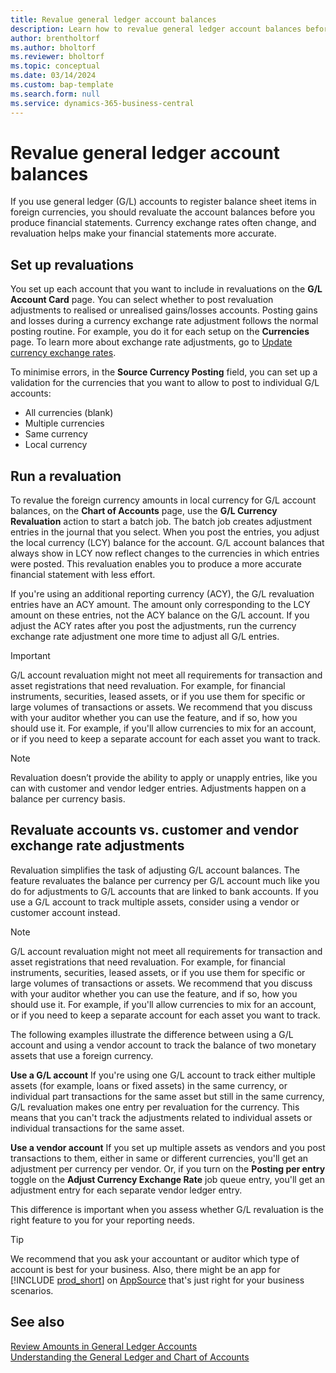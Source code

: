 ```yaml
---
title: Revalue general ledger account balances
description: Learn how to revalue general ledger account balances before you produce your financial statements.
author: brentholtorf
ms.author: bholtorf
ms.reviewer: bholtorf
ms.topic: conceptual
ms.date: 03/14/2024
ms.custom: bap-template
ms.search.form: null
ms.service: dynamics-365-business-central
---
```


# Revalue general ledger account balances

If you use general ledger (G/L) accounts to register balance sheet items in foreign currencies, you should revaluate the account balances before you produce financial statements. Currency exchange rates often change, and revaluation helps make your financial statements more accurate.

## Set up revaluations

You set up each account that you want to include in revaluations on the **G/L Account Card** page. You can select whether to post revaluation adjustments to realised or unrealised gains/losses accounts. Posting gains and losses during a currency exchange rate adjustment follows the normal posting routine. For example, you do it for each setup on the **Currencies** page. To learn more about exchange rate adjustments, go to [Update currency exchange rates](finance-how-update-currencies.md).

To minimise errors, in the **Source Currency Posting** field, you can set up a validation for the currencies that you want to allow to post to individual G/L accounts:

* All currencies (blank)
* Multiple currencies
* Same currency
* Local currency

## Run a revaluation

To revalue the foreign currency amounts in local currency for G/L account balances, on the **Chart of Accounts** page, use the **G/L Currency Revaluation** action to start a batch job. The batch job creates adjustment entries in the journal that you select. When you post the entries, you adjust the local currency (LCY) balance for the account. G/L account balances that always show in LCY now reflect changes to the currencies in which entries were posted. This revaluation enables you to produce a more accurate financial statement with less effort.

If you're using an additional reporting currency (ACY), the G/L revaluation entries have an ACY amount. The amount only corresponding to the LCY amount on these entries, not the ACY balance on the G/L account. If you adjust the ACY rates after you post the adjustments, run the currency exchange rate adjustment one more time to adjust all G/L entries.

> [!IMPORTANT]
> G/L account revaluation might not meet all requirements for transaction and asset registrations that need revaluation. For example, for financial instruments, securities, leased assets, or if you use them for specific or large volumes of transactions or assets. We recommend that you discuss with your auditor whether you can use the feature, and if so, how you should use it. For example, if you'll allow currencies to mix for an account, or if you need to keep a separate account for each asset you want to track.

> [!NOTE]
> Revaluation doesn’t provide the ability to apply or unapply entries, like you can with customer and vendor ledger entries. Adjustments happen on a balance per currency basis.

## Revaluate accounts vs. customer and vendor exchange rate adjustments

Revaluation simplifies the task of adjusting G/L account balances. The feature revaluates the balance per currency per G/L account much like you do for adjustments to G/L accounts that are linked to bank accounts. If you use a G/L account to track multiple assets, consider using a vendor or customer account instead.

> [!NOTE]
> G/L account revaluation might not meet all requirements for transaction and asset registrations that need revaluation. For example, for financial instruments, securities, leased assets, or if you use them for specific or large volumes of transactions or assets. We recommend that you discuss with your auditor whether you can use the feature, and if so, how you should use it. For example, if you'll allow currencies to mix for an account, or if you need to keep a separate account for each asset you want to track.

The following examples illustrate the difference between using a G/L account and using a vendor account to track the balance of two monetary assets that use a foreign currency.

**Use a G/L account** If you're using one G/L account to track either multiple assets (for example, loans or fixed assets) in the same currency, or individual part transactions for the same asset but still in the same currency, G/L revaluation makes one entry per revaluation for the currency. This means that you can't track the adjustments related to individual assets or individual transactions for the same asset.

**Use a vendor account** If you set up multiple assets as vendors and you post transactions to them, either in same or different currencies, you'll get an adjustment per currency per vendor. Or, if you turn on the **Posting per entry** toggle on the **Adjust Currency Exchange Rate** job queue entry, you'll get an adjustment entry for each separate vendor ledger entry.

This difference is important when you assess whether G/L revaluation is the right feature to you for your reporting needs.

> [!TIP]
> We recommend that you ask your accountant or auditor which type of account is best for your business. Also, there might be an app for [!INCLUDE [prod_short](includes/prod_short.md)] on [AppSource](https://appsource.microsoft.com/en-us/marketplace/apps?page=1&product=dynamics-365-business-central) that's just right for your business scenarios.

## See also

[Review Amounts in General Ledger Accounts](finance-review-accounts.md)  
[Understanding the General Ledger and Chart of Accounts](finance-general-ledger.md)  
